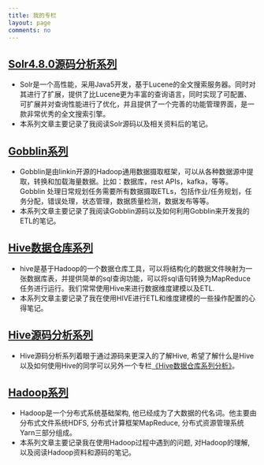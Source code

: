 ```yaml
---
title: 我的专栏
layout: page
comments: no
---
```



## [Solr4.8.0源码分析系列](<http://www.lamborryan.com/solr-4.8.0>)

* Solr是一个高性能，采用Java5开发，基于Lucene的全文搜索服务器。同时对其进行了扩展，提供了比Lucene更为丰富的查询语言，同时实现了可配置、可扩展并对查询性能进行了优化，并且提供了一个完善的功能管理界面，是一款非常优秀的全文搜索引擎。
* 本系列文章主要记录了我阅读Solr源码以及相关资料后的笔记。

## [Gobblin系列](<http://www.lamborryan.com/gobblin-collect>)

* Gobblin是由linkin开源的Hadoop通用数据摄取框架，可以从各种数据源中提取，转换和加载海量数据。比如：数据库，rest APIs，kafka，等等。Gobblin 处理日常规划任务需要所有数据摄取ETLs，包括作业/任务规划，任务分配，错误处理，状态管理，数据质量检测，数据发布等等。
* 本系列文章主要记录了我阅读Gobblin源码以及如何利用Gobblin来开发我的ETL的笔记。

## [Hive数据仓库系列](<http://www.lamborryan.com/hive-warehouse>)

* hive是基于Hadoop的一个数据仓库工具，可以将结构化的数据文件映射为一张数据库表，并提供简单的sql查询功能，可以将sql语句转换为MapReduce任务进行运行。我们常常使用Hive来进行数据维度建模以及ETL.
* 本系列文章主要记录了我在使用HIVE进行ETL和维度建模的一些操作配置的心得笔记。

## [Hive源码分析系列](<http://www.lamborryan.com/hive-src-collect>)

* Hive源码分析系列着眼于通过源码来更深入的了解Hive, 希望了解什么是Hive以及如何使用Hive的同学可以另外一个专栏[《Hive数据仓库系列分析》](<http://www.lamborryan.com/hive-warehouse/>)。

## [Hadoop系列](<http://www.lamborryan.com/hadoop-collect>)

* Hadoop是一个分布式系统基础架构, 他已经成为了大数据的代名词。他主要由分布式文件系统HDFS, 分布式计算框架MapReduce, 分布式资源管理系统Yarn三部分组成。
* 本系列文章主要记录我在使用Hadoop过程中遇到的问题, 对Hadoop的理解, 以及阅读Hadoop资料和源码的笔记。
